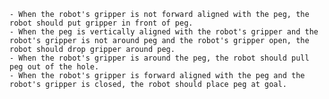 
    - When the robot's gripper is not forward aligned with the peg, the robot should put gripper in front of peg.
    - When the peg is vertically aligned with the robot's gripper and the robot's gripper is not around peg and the robot's gripper open, the robot should drop gripper around peg.
    - When the robot's gripper is around the peg, the robot should pull peg out of the hole.
    - When the robot's gripper is forward aligned with the peg and the robot's gripper is closed, the robot should place peg at goal.